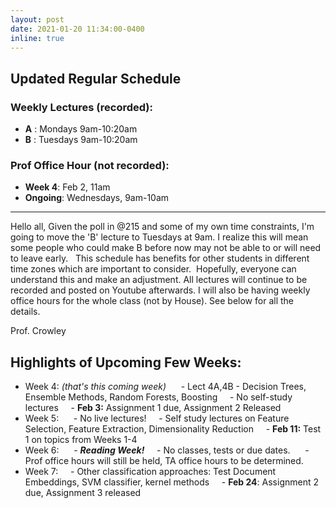 ```yaml
---
layout: post
date: 2021-01-20 11:34:00-0400
inline: true
---
```

## Updated Regular Schedule
### Weekly Lectures (recorded):
- **A** : Mondays 9am-10:20am
- **B** : Tuesdays 9am-10:20am
### Prof Office Hour (not recorded):
- **Week 4**: Feb 2, 11am
- **Ongoing**: Wednesdays, 9am-10am

---

Hello all,
Given the poll in @215 and some of my own time constraints, I'm going to move the 'B' lecture to Tuesdays at 9am.
I realize this will mean some people who could make B before now may not be able to or will need to leave early.  
This schedule has benefits for other students in different time zones which are important to consider. 
Hopefully, everyone can understand this and make an adjustment.
All lectures will continue to be recorded and posted on Youtube afterwards.
I will also be having weekly office hours for the whole class (not by House). 
See below for all the details.

Prof. Crowley


## Highlights of Upcoming Few Weeks:
- Week 4: *(that's this coming week)* 
    - Lect 4A,4B - Decision Trees, Ensemble Methods, Random Forests, Boosting
    - No self-study lectures
    - **Feb 3:** Assignment 1 due, Assignment 2 Released
- Week 5: 
    - No live lectures!
    - Self study lectures on Feature Selection, Feature Extraction, Dimensionality Reduction
    - **Feb 11:** Test 1 on topics from Weeks 1-4
- Week 6: 
    - ***Reading Week!***
    - No classes, tests or due dates. 
    - Prof office hours will still be held, TA office hours to be determined.
- Week 7:
    - Other classification approaches: Test Document Embeddings, SVM classifier, kernel methods
    - **Feb 24**: Assignment 2 due, Assignment 3 released


